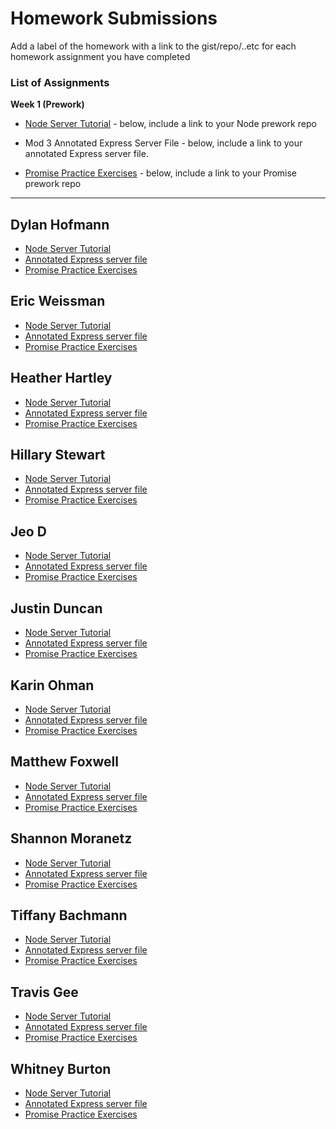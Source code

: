 # Homework Submissions

Add a label of the homework with a link to the gist/repo/..etc for each homework assignment you have completed

### List of Assignments

**Week 1 (Prework)**

* [Node Server Tutorial](http://frontend.turing.io/lessons/module-4/node-prework.html) - below, include a link to your Node prework repo

* Mod 3 Annotated Express Server File - below, include a link to your annotated Express server file.

* [Promise Practice Exercises](https://gist.github.com/robbiejaeger/dc8f55c1f9462741090862f736b82cab) - below, include a link to your Promise prework repo

---

## Dylan Hofmann

* [Node Server Tutorial](https://github.com/dylhof/NodeJS-Practice)
* [Annotated Express server file](https://github.com/dylhof/trapper-keeper-api/tree/annotate-Dylan)
* [Promise Practice Exercises](https://repl.it/@dylhof/Promises)

## Eric Weissman

* [Node Server Tutorial](https://github.com/ericweissman/prework-mod4/blob/master/messages/server.js)
* [Annotated Express server file](https://github.com/ericweissman/prework-mod4/blob/master/annotations.js)
* [Promise Practice Exercises](https://repl.it/@ericweissman/Promises-Practice)

## Heather Hartley

* [Node Server Tutorial](https://github.com/hlhartley/node-server)
* [Annotated Express server file](https://github.com/hlhartley/annotated-server/blob/master/server.js)
* [Promise Practice Exercises](https://repl.it/@hlhartley/Promise-pledges)

## Hillary Stewart

* [Node Server Tutorial](https://gist.github.com/hillstew/1c327eb515e9d3e0907de0a330e7b112)
* [Annotated Express server file](https://gist.github.com/hillstew/69c4beddde4c21f4cbc44df8b8ff5b8e)
* [Promise Practice Exercises](https://repl.it/@hillstew/prework-promises)

## Jeo D

* [Node Server Tutorial](https://github.com/dForDeveloper/nodejs-prework)
* [Annotated Express server file](https://github.com/dForDeveloper/trapper-keeper-api/blob/jd-prework/app.js)
* [Promise Practice Exercises](https://repl.it/@UAv27axHJ9mD/PromisesPrework)

## Justin Duncan

* [Node Server Tutorial]()
* [Annotated Express server file]()
* [Promise Practice Exercises]()

## Karin Ohman

* [Node Server Tutorial]()
* [Annotated Express server file]()
* [Promise Practice Exercises]()

## Matthew Foxwell

* [Node Server Tutorial](https://github.com/foxwellm/node-prework/blob/master/server.js)
* [Annotated Express server file](https://github.com/foxwellm/trapper-keeper-be/blob/master/app.js)
* [Promise Practice Exercises](https://repl.it/@fox8844/Promises-practice)

## Shannon Moranetz

* [Node Server Tutorial](https://github.com/shannonmoranetz/node-practice)
* [Annotated Express server file](https://github.com/shannonmoranetz/trapper-keeper-api/tree/annotate)
* [Promise Practice Exercises](https://repl.it/@shannonmoranetz/promises-practice)

## Tiffany Bachmann

* [Node Server Tutorial]()
* [Annotated Express server file]()
* [Promise Practice Exercises]()

## Travis Gee

* [Node Server Tutorial](https://github.com/geet084/node-prework)
* [Annotated Express server file](https://github.com/geet084/trapper-keeper/tree/mod4-prework)
* [Promise Practice Exercises](https://Mod4-prework.geet084.repl.run)

## Whitney Burton

* [Node Server Tutorial]()
* [Annotated Express server file]()
* [Promise Practice Exercises]()
